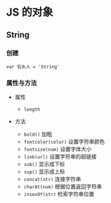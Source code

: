 # JS 的对象

## String

### 创建

`var 石头人 = 'String'`

### 属性与方法

- 属性
	- `length`

- 方法
	- `bold()` 加粗
	- `fontcolor(color)` 设置字符串颜色
	- `fontsize(num)` 设置字体大小
	- `link(url)` 设置字符串的超链接
	- `sub()` 显示成下标
	- `sup()` 显示成上标
	- `concat(str)` 连接字符串
	- `charAt(num)` 根据位置返回字符串
	- `insexOf(str)` 检索字符串位置
